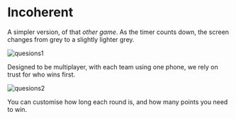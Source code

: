 # Incoherent

A simpler version, of that _other game_. As the timer counts down, the screen changes from grey to a slightly lighter grey.


![quesions1](https://i.imgur.com/tcz3Vs9.png)

Designed to be multiplayer, with each team using one phone, we rely on trust for who wins first.

![quesions2](https://i.imgur.com/Zs4TsAE.png)

You can customise how long each round is, and how many points you need to win.
